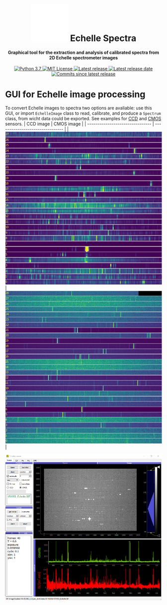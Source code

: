 <h1 align="center">
    <br>
    <img src="src/echelle_spectra/resources/graphics/echelle.svg" alt="echelle_spectra logo" width="120">
    Echelle Spectra
    <br>
</h1>

<h4 align="center">Graphical tool for the extraction and analysis of calibrated spectra from 2D Echelle spectrometer images</h4>

<p align="center">
  <a href="https://www.python.org/downloads/release/python-395">
    <img src="https://img.shields.io/badge/python-3.9-brigtgreen.svg" alt="Python 3.7">
  </a>
  
  <a href="https://github.com/queezz/echelle_spectra/blob/master/LICENSE">
    <img src="https://img.shields.io/github/license/queezz/echelle_spectra" alt="MIT License">
  </a>
  
  <a href="https://github.com/queezz/echelle_spectra/releases/latest">
    <img src="https://img.shields.io/github/v/release/queezz/echelle_spectra?include_prereleases&sort=semver"
         alt="Latest release">
  </a>
  
  <a href="https://github.com/ajulik1997/queezz/echelle_spectra/latest">
    <img src="https://img.shields.io/github/release-date-pre/queezz/echelle_spectra" alt="Latest release date">
  </a>
  
  <a href="https://github.com/queezz/echelle_spectra/commits">
    <img src="https://img.shields.io/github/commits-since/queezz/echelle_spectra/latest" alt="Commits since latest release">
  </a>
</p>

# GUI for Echelle image processing
To convert Echelle images to spectra two options are avaliable: use this GUI, or import `EchelleImage` class to read, calibrate, and produce a `Spectrum` class, from wicht data could be exported. See examples for [CCD](src/echelle_spectra/examples/testtool-CCD.ipynb) and [CMOS](src/echelle_spectra/examples/testtool-CMOS.ipynb) sensors.
| CCD image                           | CMOS image                           |
| --------------------------------    | --------------------------------     |
| ![UI](src/echelle_spectra/examples/CCD_cut.png) | ![UI](src/echelle_spectra/examples/CMOS_cut.png) |


 ![UI](images/gui.png)